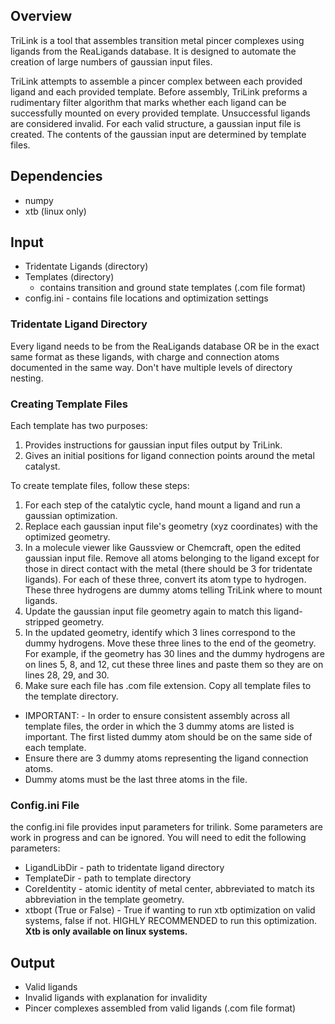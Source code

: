 ## Overview
TriLink is a tool that assembles transition metal pincer complexes using ligands from the ReaLigands database. It is designed to automate the creation of large numbers of gaussian input files.

TriLink attempts to assemble a pincer complex between each provided ligand and each provided template. Before assembly, TriLink preforms a rudimentary filter algorithm that marks whether each ligand can be successfully mounted on every provided template. Unsuccessful ligands are considered invalid. For each valid structure, a gaussian input file is created. The contents of the gaussian input are determined by template files. 

## Dependencies
- numpy
- xtb (linux only)

## Input
- Tridentate Ligands (directory)
- Templates (directory)
	- contains transition and ground state templates (.com file format)
- config.ini - contains file locations and optimization settings

### Tridentate Ligand Directory  
Every ligand needs to be from the ReaLigands database OR be in the exact same format as these ligands, with charge and connection atoms documented in the same way. Don't have multiple levels of directory nesting. 

### Creating Template Files  
Each template has two purposes:  
1. Provides instructions for gaussian input files output by TriLink.  
2. Gives an initial positions for ligand connection points around the metal catalyst.  

To create template files, follow these steps:
1. For each step of the catalytic cycle, hand mount a ligand and run a gaussian optimization.
2. Replace each gaussian input file's geometry (xyz coordinates) with the optimized geometry.
3. In a molecule viewer like Gaussview or Chemcraft, open the edited gaussian input file. Remove all atoms belonging to the ligand except for those in direct contact with the metal (there should be 3 for tridentate ligands). For each of these three, convert its atom type to hydrogen. These three hydrogens are dummy atoms telling TriLink where to mount ligands.
4. Update the gaussian input file geometry again to match this ligand-stripped geometry. 
5. In the updated geometry, identify which 3 lines correspond to the dummy hydrogens. Move these three lines to the end of the geometry. For example, if the geometry has 30 lines and the dummy hydrogens are on lines 5, 8, and 12, cut these three lines and paste them so they are on lines 28, 29, and 30.
6. Make sure each file has .com file extension. Copy all template files to the template directory.  
- IMPORTANT: - In order to ensure consistent assembly across all template files, the order in which the 3 dummy atoms are listed is important. The first listed dummy atom should be on the same side of each template. 
- Ensure there are 3 dummy atoms representing the ligand connection atoms.
- Dummy atoms must be the last three atoms in the file.

### Config.ini File  
the config.ini file provides input parameters for trilink. Some parameters are work in progress and can be ignored. You will need to edit the following parameters:  
- LigandLibDir - path to tridentate ligand directory
- TemplateDir - path to template directory
- CoreIdentity - atomic identity of metal center, abbreviated to match its abbreviation in the template geometry.
- xtbopt (True or False) - True if wanting to run xtb optimization on valid systems, false if not. HIGHLY RECOMMENDED to run this optimization. **Xtb is only available on linux systems.**

## Output
- Valid ligands
- Invalid ligands with explanation for invalidity
- Pincer complexes assembled from valid ligands (.com file format)


## 
